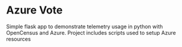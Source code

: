 # Azure Vote
Simple flask app to demonstrate telemetry usage in python with OpenCensus and Azure.
Project includes scripts used to setup Azure resources